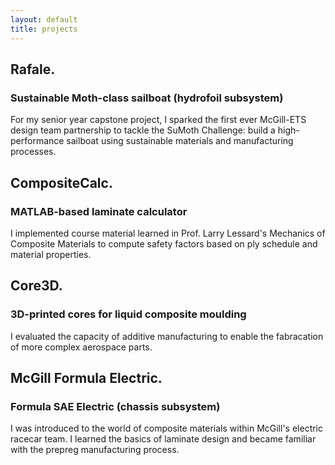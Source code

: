 ```yaml
---
layout: default
title: projects
---
```


## Rafale.
### Sustainable Moth-class sailboat (hydrofoil subsystem)
For my senior year capstone project, I sparked the first ever McGill-ETS design team partnership to tackle the SuMoth Challenge: build a high-performance sailboat using sustainable materials and manufacturing processes. 

## CompositeCalc.
### MATLAB-based laminate calculator
I implemented course material learned in Prof. Larry Lessard's Mechanics of Composite Materials to compute safety factors based on ply schedule and material properties. 

## Core3D.
### 3D-printed cores for liquid composite moulding
I evaluated the capacity of additive manufacturing to enable the fabracation of more complex aerospace parts. 

## McGill Formula Electric.
### Formula SAE Electric (chassis subsystem)
I was introduced to the world of composite materials within McGill's electric racecar team. I learned the basics of laminate design and became familiar with the prepreg manufacturing process.  

